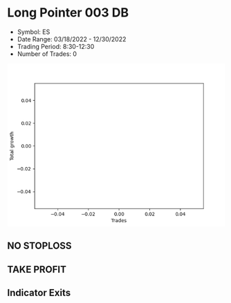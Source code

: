 # Long Pointer 003 DB 
- Symbol: ES
- Date Range: 03/18/2022 - 12/30/2022
- Trading Period: 8:30-12:30
- Number of Trades: 0

![Plot](LongPointer003DBES.png)
## NO STOPLOSS











## TAKE PROFIT






## Indicator Exits



